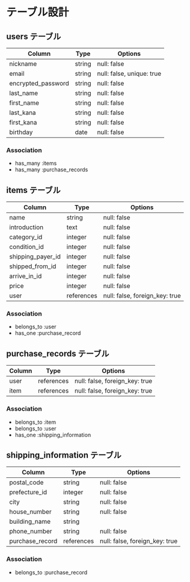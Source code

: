 # テーブル設計

## users テーブル

| Column               | Type    | Options                   |
| -------------------- | ------- | ------------------------- |
| nickname             | string  | null: false               |
| email                | string  | null: false, unique: true |
| encrypted_password   | string  | null: false               |
| last_name            | string  | null: false               |
| first_name           | string  | null: false               |
| last_kana            | string  | null: false               |
| first_kana           | string  | null: false               |
| birthday             | date    | null: false               |

### Association

- has_many :items
- has_many :purchase_records

## items テーブル

| Column            | Type       | Options                        |
| ----------------- | ---------- | ------------------------------ |
| name              | string     | null: false                    |
| introduction      | text       | null: false                    |
| category_id       | integer    | null: false                    |
| condition_id      | integer    | null: false                    |
| shipping_payer_id | integer    | null: false                    |
| shipped_from_id   | integer    | null: false                    |
| arrive_in_id      | integer    | null: false                    |
| price             | integer    | null: false                    |
| user              | references | null: false, foreign_key: true |

### Association

- belongs_to :user
- has_one :purchase_record

## purchase_records テーブル

| Column               | Type       | Options                        |
| -------------------- | ---------- | ------------------------------ |
| user                 | references | null: false, foreign_key: true |
| item                 | references | null: false, foreign_key: true |

### Association

- belongs_to :item
- belongs_to :user
- has_one :shipping_information

## shipping_information テーブル

| Column          | Type       | Options                        |
| --------------- | ---------- | ------------------------------ |
| postal_code     | string     | null: false                    |
| prefecture_id   | integer    | null: false                    |
| city            | string     | null: false                    |
| house_number    | string     | null: false                    |
| building_name   | string     |                                |
| phone_number    | string     | null: false                    |
| purchase_record | references | null: false, foreign_key: true |

### Association

- belongs_to :purchase_record